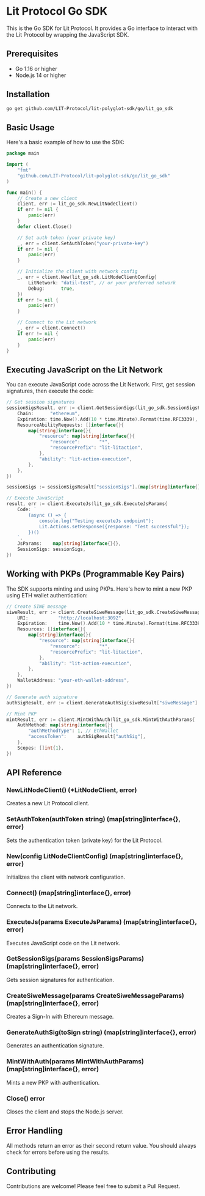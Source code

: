 # Lit Protocol Go SDK

This is the Go SDK for Lit Protocol. It provides a Go interface to interact with the Lit Protocol by wrapping the JavaScript SDK.

## Prerequisites

- Go 1.16 or higher
- Node.js 14 or higher

## Installation

```bash
go get github.com/LIT-Protocol/lit-polyglot-sdk/go/lit_go_sdk
```

## Basic Usage

Here's a basic example of how to use the SDK:

```go
package main

import (
    "fmt"
    "github.com/LIT-Protocol/lit-polyglot-sdk/go/lit_go_sdk"
)

func main() {
    // Create a new client
    client, err := lit_go_sdk.NewLitNodeClient()
    if err != nil {
        panic(err)
    }
    defer client.Close()

    // Set auth token (your private key)
    _, err = client.SetAuthToken("your-private-key")
    if err != nil {
        panic(err)
    }

    // Initialize the client with network config
    _, err = client.New(lit_go_sdk.LitNodeClientConfig{
        LitNetwork: "datil-test", // or your preferred network
        Debug:      true,
    })
    if err != nil {
        panic(err)
    }

    // Connect to the Lit network
    _, err = client.Connect()
    if err != nil {
        panic(err)
    }
}
```

## Executing JavaScript on the Lit Network

You can execute JavaScript code across the Lit Network. First, get session signatures, then execute the code:

```go
// Get session signatures
sessionSigsResult, err := client.GetSessionSigs(lit_go_sdk.SessionSigsParams{
    Chain:      "ethereum",
    Expiration: time.Now().Add(10 * time.Minute).Format(time.RFC3339),
    ResourceAbilityRequests: []interface{}{
        map[string]interface{}{
            "resource": map[string]interface{}{
                "resource":       "*",
                "resourcePrefix": "lit-litaction",
            },
            "ability": "lit-action-execution",
        },
    },
})

sessionSigs := sessionSigsResult["sessionSigs"].(map[string]interface{})

// Execute JavaScript
result, err := client.ExecuteJs(lit_go_sdk.ExecuteJsParams{
    Code: `
        (async () => {
            console.log("Testing executeJs endpoint");
            Lit.Actions.setResponse({response: "Test successful"});
        })()
    `,
    JsParams:    map[string]interface{}{},
    SessionSigs: sessionSigs,
})
```

## Working with PKPs (Programmable Key Pairs)

The SDK supports minting and using PKPs. Here's how to mint a new PKP using ETH wallet authentication:

```go
// Create SIWE message
siweResult, err := client.CreateSiweMessage(lit_go_sdk.CreateSiweMessageParams{
    URI:           "http://localhost:3092",
    Expiration:    time.Now().Add(10 * time.Minute).Format(time.RFC3339),
    Resources: []interface{}{
        map[string]interface{}{
            "resource": map[string]interface{}{
                "resource":       "*",
                "resourcePrefix": "lit-litaction",
            },
            "ability": "lit-action-execution",
        },
    },
    WalletAddress: "your-eth-wallet-address",
})

// Generate auth signature
authSigResult, err := client.GenerateAuthSig(siweResult["siweMessage"].(string))

// Mint PKP
mintResult, err := client.MintWithAuth(lit_go_sdk.MintWithAuthParams{
    AuthMethod: map[string]interface{}{
        "authMethodType": 1, // EthWallet
        "accessToken":    authSigResult["authSig"],
    },
    Scopes: []int{1},
})
```

## API Reference

### NewLitNodeClient() (\*LitNodeClient, error)

Creates a new Lit Protocol client.

### SetAuthToken(authToken string) (map[string]interface{}, error)

Sets the authentication token (private key) for the Lit Protocol.

### New(config LitNodeClientConfig) (map[string]interface{}, error)

Initializes the client with network configuration.

### Connect() (map[string]interface{}, error)

Connects to the Lit network.

### ExecuteJs(params ExecuteJsParams) (map[string]interface{}, error)

Executes JavaScript code on the Lit network.

### GetSessionSigs(params SessionSigsParams) (map[string]interface{}, error)

Gets session signatures for authentication.

### CreateSiweMessage(params CreateSiweMessageParams) (map[string]interface{}, error)

Creates a Sign-In with Ethereum message.

### GenerateAuthSig(toSign string) (map[string]interface{}, error)

Generates an authentication signature.

### MintWithAuth(params MintWithAuthParams) (map[string]interface{}, error)

Mints a new PKP with authentication.

### Close() error

Closes the client and stops the Node.js server.

## Error Handling

All methods return an error as their second return value. You should always check for errors before using the results.

## Contributing

Contributions are welcome! Please feel free to submit a Pull Request.
